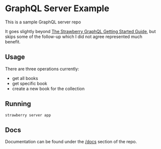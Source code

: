 # GraphQL Server Example

This is a sample GraphQL server repo

It goes slightly beyond [The Strawberry GraphQL Getting Started Guide](https://strawberry.rocks/docs), but skips some of the follow-up which I did not agree represented much benefit.

## Usage

There are three operations currently:

- get all books
- get specific book
- create a new book for the collection

## Running

`strawberry server app`

## Docs

Documentation can be found under the [/docs](/docs) section of the repo.

